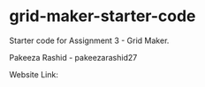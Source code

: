 # grid-maker-starter-code
Starter code for Assignment 3 - Grid Maker.

Pakeeza Rashid - pakeezarashid27

Website Link: 
